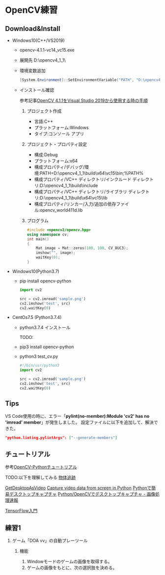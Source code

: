 # OpenCV練習 #

## Download&Install ##

* Windows10(C++/VS2019)
  * opencv-4.1.1-vc14_vc15.exe
  * 展開先 D:\opencv4_1_1\
  * 環境変数追加

    ~~~powershell
    [System.Environment]::SetEnvironmentVariable("PATH", "D:\opencv4_1_1\opencv\;" + [Environment]::GetEnvironmentVariable('PATH', 'User'), "User")
    ~~~

  * インストール確認

    参考記事[OpenCV 4.1.1をVisual Studio 2019から使用する時の手順](https://qiita.com/h-adachi/items/aad3401b8900438b2acd)

      1. プロジェクト作成
         * 言語:C++
         * プラットフォーム:Windows
         * タイプ:コンソール アプリ

      1. プロジェクト・プロパティ設定
         * 構成:Debug
         * プラットフォーム:x64
         * 構成プロパティ/デバッグ/環境:PATH=D:\opencv4_1_1\build\x64\vc15\bin;%PATH%
         * 構成プロパティ/VC++ ディレクトリ/インクルード ディレクトリ:D:\opencv4_1_1\build\include
         * 構成プロパティ/VC++ ディレクトリ/ライブラリ ディレクトリ:D:\opencv4_1_1\build\x64\vc15\lib
         * 構成プロパティ/リンカー/入力/追加の依存ファイル:opencv_world411d.lib

      1. プログラム

         ~~~cpp
         #include <opencv2/opencv.hpp>
         using namespace cv;
         int main()
         {
             Mat image = Mat::zeros(100, 100, CV_8UC3);
             imshow("", image);
             waitKey(0);
         }
         ~~~

* Windows10(Python3.7)

  * pip install opencv-python

    ~~~python
    import cv2

    src = cv2.imread('sample.png')
    cv2.imshow('test', src)
    cv2.waitKey(0)
    ~~~

* CentOs7.5 (Python3.7.4)

  * python3.7.4 インストール

    TODO:

  * pip3 install opencv-python
  * python3 test_cv.py

    ~~~python
    #!/bin/usr/python3
    import cv2

    src = cv2.imread('sample.png')
    cv2.imshow('test', src)
    cv2.waitKey(0)
    ~~~

## Tips ##

VS Code使用の時に、エラー「**pylint(no-member):Module 'cv2' has no 'imread' member**」が発生しました。
設定ファイルに以下を追加して、解決できた。

~~~json
"python.linting.pylintArgs": ["--generate-members"]
~~~

## チュートリアル ##

参考[OpenCV-Pythonチュートリアル](http://labs.eecs.tottori-u.ac.jp/sd/Member/oyamada/OpenCV/html/py_tutorials/py_tutorials.html)

TODO:以下を理解してみる
[物体追跡](http://labs.eecs.tottori-u.ac.jp/sd/Member/oyamada/OpenCV/html/py_tutorials/py_imgproc/py_colorspaces/py_colorspaces.html#id3)

[GetDesktopAsVideo](https://stackoverflow.com/questions/34466993/opencv-desktop-capture)
[Capture video data from screen in Python](https://stackoverflow.com/questions/35097837/capture-video-data-from-screen-in-python/43560140)
[Pythonで簡易デスクトップキャプチャ](https://scienceboy.jp/88io/2018/12/python-quick-capture/)
[Python/OpenCVでデスクトップキャプチャ - 画像処理速報](http://opencv.blog.jp/python/desktop_capture)

[TensorFlow入門](https://www.atmarkit.co.jp/ait/subtop/features/di/introtensorflow_index.html)

## 練習1 ##

1. ゲーム「DOA vv」の自動プレーツール

   1. 機能

      1. Windowモードのゲームの画像を取得する。
      1. ゲームの画像をもとに、次の選択肢を決める。
